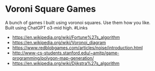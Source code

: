 # Voroni Square Games
A bunch of games I built using voronoi squares. Use them how you like.
Built using ChatGPT o3-mid high.
#Links
- https://en.wikipedia.org/wiki/Fortune%27s_algorithm
- https://en.wikipedia.org/wiki/Voronoi_diagram
- https://www.redblobgames.com/articles/noise/introduction.html
- http://www-cs-students.stanford.edu/~amitp/game-programming/polygon-map-generation/
- https://en.wikipedia.org/wiki/Dijkstra%27s_algorithm
